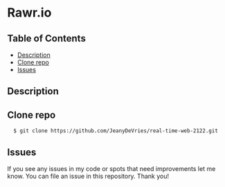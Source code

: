 # Rawr.io

## Table of Contents
- [Description](#description)
- [Clone repo](#Clone)
- [Issues](#Issues)

## Description

## Clone repo <a name="Clone">
```
  $ git clone https://github.com/JeanyDeVries/real-time-web-2122.git
```

  
## Issues <a name="Issues">
If you see any issues in my code or spots that need improvements let me know. You can file an issue in this repository. Thank you!
